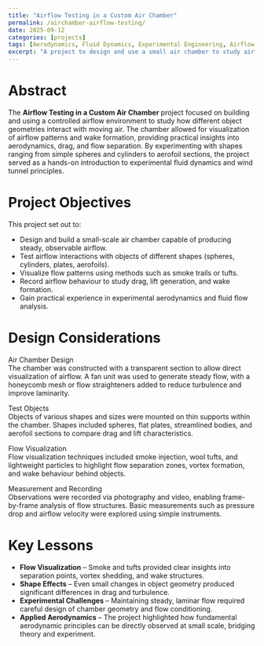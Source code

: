 ```yaml
---
title: "Airflow Testing in a Custom Air Chamber"
permalink: /airchamber-airflow-testing/
date: 2025-09-12
categories: [projects]
tags: [Aerodynamics, Fluid Dynamics, Experimental Engineering, Airflow Testing]
excerpt: "A project to design and use a small air chamber to study airflow patterns around objects of varying shapes."
---
```


# Abstract 
The **Airflow Testing in a Custom Air Chamber** project focused on building and using a controlled airflow environment to study how different object geometries interact with moving air. The chamber allowed for visualization of airflow patterns and wake formation, providing practical insights into aerodynamics, drag, and flow separation. By experimenting with shapes ranging from simple spheres and cylinders to aerofoil sections, the project served as a hands-on introduction to experimental fluid dynamics and wind tunnel principles.  

# Project Objectives
This project set out to:
- Design and build a small-scale air chamber capable of producing steady, observable airflow.  
- Test airflow interactions with objects of different shapes (spheres, cylinders, plates, aerofoils).  
- Visualize flow patterns using methods such as smoke trails or tufts.  
- Record airflow behaviour to study drag, lift generation, and wake formation.  
- Gain practical experience in experimental aerodynamics and fluid flow analysis.  

# Design Considerations
Air Chamber Design  
The chamber was constructed with a transparent section to allow direct visualization of airflow. A fan unit was used to generate steady flow, with a honeycomb mesh or flow straighteners added to reduce turbulence and improve laminarity.  

Test Objects  
Objects of various shapes and sizes were mounted on thin supports within the chamber. Shapes included spheres, flat plates, streamlined bodies, and aerofoil sections to compare drag and lift characteristics.  

Flow Visualization  
Flow visualization techniques included smoke injection, wool tufts, and lightweight particles to highlight flow separation zones, vortex formation, and wake behaviour behind objects.  

Measurement and Recording  
Observations were recorded via photography and video, enabling frame-by-frame analysis of flow structures. Basic measurements such as pressure drop and airflow velocity were explored using simple instruments.  

# Key Lessons 
- **Flow Visualization** – Smoke and tufts provided clear insights into separation points, vortex shedding, and wake structures.  
- **Shape Effects** – Even small changes in object geometry produced significant differences in drag and turbulence.  
- **Experimental Challenges** – Maintaining steady, laminar flow required careful design of chamber geometry and flow conditioning.  
- **Applied Aerodynamics** – The project highlighted how fundamental aerodynamic principles can be directly observed at small scale, bridging theory and experiment.  
